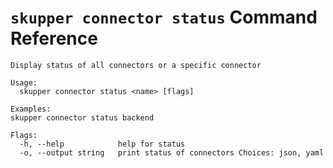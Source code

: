 # `skupper connector status` Command Reference

```
Display status of all connectors or a specific connector

Usage:
  skupper connector status <name> [flags]

Examples:
skupper connector status backend

Flags:
  -h, --help            help for status
  -o, --output string   print status of connectors Choices: json, yaml
```
